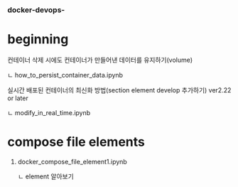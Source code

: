 ### docker-devops-

# beginning

컨테이너 삭제 시에도 컨테이너가 만들어낸 데이터를 유지하기(volume)

ㄴ how_to_persist_container_data.ipynb

실시간 배포된 컨테이너의 최신화 방법(section element develop 추가하기) ver2.22 or later

ㄴ modify_in_real_time.ipynb

# compose file elements

1. docker_compose_file_element1.ipynb 

   ㄴ element 알아보기
